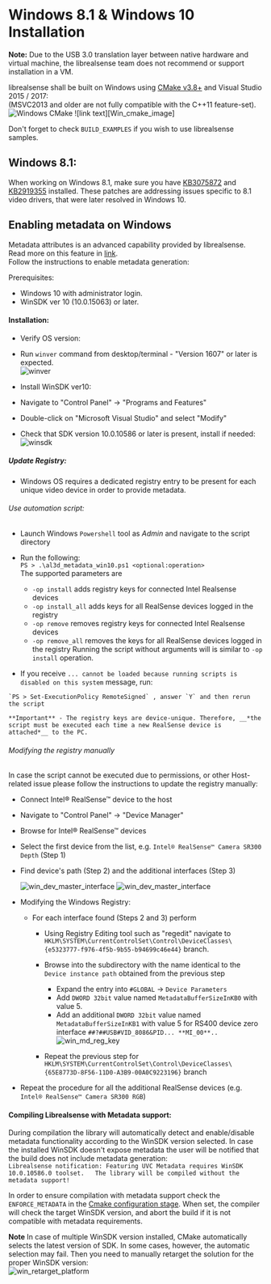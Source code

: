 # Windows 8.1 & Windows 10 Installation

**Note:** Due to the USB 3.0 translation layer between native hardware and virtual machine, the librealsense team does not recommend or support installation in a VM.

librealsense shall be built on Windows using [CMake v3.8+](https://cmake.org/download/) and Visual Studio 2015 / 2017:  
(MSVC2013 and older are not fully compatible with the C++11 feature-set).
<a name="cmake_snapshot_win">
   ![Windows CMake](./img/windows_cmake.png)
</a>
![link text][Win_cmake_image]

Don't forget to check `BUILD_EXAMPLES` if you wish to use librealsense samples.

## Windows 8.1:
When working on Windows 8.1, make sure you have [KB3075872](https://support.microsoft.com/en-us/kb/3075872) and [KB2919355](https://support.microsoft.com/en-us/kb/2919355) installed. These patches are addressing issues specific to 8.1 video drivers, that were later resolved in Windows 10.

## Enabling metadata on Windows
Metadata attributes is an advanced capability provided by librealsense.
Read more on this feature in [link](./frame_metadata.md).  
Follow the instructions to enable metadata generation:  

Prerequisites:
- Windows 10 with administrator login.
- WinSDK ver 10 (10.0.15063) or later.

#### Installation:
- Verify OS version:
 - Run `winver` command from desktop/terminal - "Version 1607" or later is expected.  
 ![winver](./img/winver_Win10.png)

- Install WinSDK ver10:
 - Navigate to "Control Panel" -> "Programs and Features"
 - Double-click on "Microsoft Visual Studio" and select "Modify"
 - Check that SDK version 10.0.10586 or later is present, install if needed:
 ![winsdk](./img/WinSDK_10.0.10586.png)

 ##### Update Registry:
  - Windows OS requires a dedicated registry entry to be present for each unique video device in order to provide metadata.  

  ###### Use automation script:
  - Launch Windows `Powershell` tool as *_Admin_* and navigate to the script directory
  - Run the following:  
    `PS > .\al3d_metadata_win10.ps1 <optional:operation>`  
    The supported parameters are
    - `-op install` adds registry keys for connected Intel Realsense devices
    - `-op install_all` adds keys for all RealSense devices logged in the registry
    - `-op remove` removes registry keys for connected Intel Realsense devices
    - `-op remove_all` removes the keys for all RealSense devices logged in the registry
    Running the script without arguments will is similar to `-op install` operation.  

  -  If you receive `... cannot be
loaded because running scripts is disabled on this system` message, run:

    `PS > Set-ExecutionPolicy RemoteSigned` , answer `Y` and then rerun the script

    **Important** - The registry keys are device-unique. Therefore, __*the script must be executed each time a new RealSense device is attached*__ to the PC.


  ###### Modifying the registry manually
  In case the script cannot be executed due to permissions, or other Host-related issue please follow the instructions to  update the registry manually:
  - Connect Intel® RealSense™ device to the host
  - Navigate to "Control Panel" -> "Device Manager"
  - Browse for Intel® RealSense™ devices
  - Select the first device from the list, e.g. `Intel® RealSense™ Camera SR300 Depth` (Step 1)
  - Find device's path (Step 2) and the additional interfaces (Step 3)

    ![win_dev_master_interface](./img/win_device_interface.png)
    ![win_dev_master_interface](./img/win_device_sibling_interfaces.png)


- Modifying the Windows Registry:
  - For each interface found (Steps 2 and 3) perform
    - Using Registry Editing tool such as "regedit" navigate to	`HKLM\SYSTEM\CurrentControlSet\Control\DeviceClasses\{e5323777-f976-4f5b-9b55-b94699c46e44}` branch.
    - Browse into the subdirectory with the name identical to the `Device instance path` obtained from the previous step
      - Expand the entry into `#GLOBAL` -> `Device Parameters`
      - Add `DWORD 32bit` value named `MetadataBufferSizeInKB0` with value 5.
      - Add an additional `DWORD 32bit` value named `MetadataBufferSizeInKB1` with value 5 for RS400 device zero interface `##?##USB#VID_8086&PID... **MI_00**..`
      ![win_md_reg_key](./img/win_md_reg_key.png)  

    - Repeat the previous step for   
      `HKLM\SYSTEM\CurrentControlSet\Control\DeviceClasses\{65E8773D-8F56-11D0-A3B9-00A0C9223196}` branch
- Repeat the procedure for all the additional RealSense devices (e.g. `Intel® RealSense™ Camera SR300 RGB`)

#### Compiling Librealsense with Metadata support:
During compilation the library will automatically detect and enable/disable metadata functionality according to the WinSDK version selected.
In case the installed WinSDK doesn't expose metadata the user will be notified that the build does not include metadata generation:  
`Librealsense notification: Featuring UVC Metadata requires WinSDK 10.0.10586.0 toolset.  
The library will be compiled without the metadata support!`

In order to ensure compilation with metadata support check the  `ENFORCE_METADATA` in the [Cmake configuration stage](#cmake_snapshot_win).
When set, the compiler will check the target WinSDK version, and abort the build if it is not compatible with metadata requirements.

**Note** In case of multiple WinSDK version installed, CMake automatically selects the latest version of SDK. In some cases, however, the automatic selection may fail. Then you need to manually retarget the solution for the proper WinSDK version:  
![win_retarget_platform](./img/win_retarget_platform.png)
